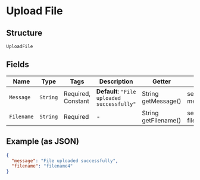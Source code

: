 
# Upload File

## Structure

`UploadFile`

## Fields

| Name | Type | Tags | Description | Getter | Setter |
|  --- | --- | --- | --- | --- | --- |
| `Message` | `String` | Required, Constant | **Default**: `"File uploaded successfully"` | String getMessage() | setMessage(String message) |
| `Filename` | `String` | Required | - | String getFilename() | setFilename(String filename) |

## Example (as JSON)

```json
{
  "message": "File uploaded successfully",
  "filename": "filename4"
}
```

